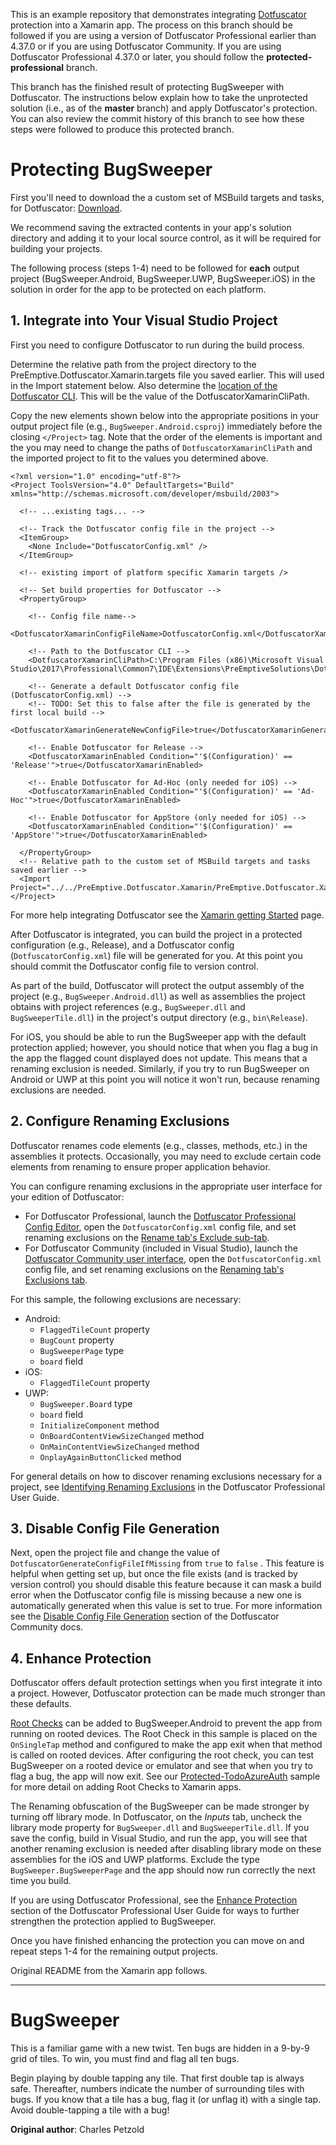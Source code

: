 This is an example repository that demonstrates integrating [Dotfuscator](https://www.preemptive.com/products/dotfuscator/overview) protection into a Xamarin app.
The process on this branch should be followed if you are using a version of Dotfuscator Professional earlier than 4.37.0 or if you are using Dotfuscator Community.
If you are using Dotfuscator Professional 4.37.0 or later, you should follow the **protected-professional** branch.

This branch has the finished result of protecting BugSweeper with Dotfuscator.
The instructions below explain how to take the unprotected solution (i.e., as of the **master** branch) and apply Dotfuscator's protection.
You can also review the commit history of this branch to see how these steps were followed to produce this protected branch.

# Protecting BugSweeper

First you'll need to download the a custom set of MSBuild targets and tasks, for Dotfuscator: [Download](https://www.preemptive.com/dotfuscator/ce/downloads/PreEmptive.Dotfuscator.Xamarin.zip).

We recommend saving the extracted contents in your app's solution directory and adding it to your local source control, as it will be required for building your projects.

The following process (steps 1-4) need to be followed for **each** output project (BugSweeper.Android, BugSweeper.UWP, BugSweeper.iOS) in the solution in order for the app to be protected on each platform.

## 1. Integrate into Your Visual Studio Project

First you need to configure Dotfuscator to run during the build process.

Determine the relative path from the project directory to the PreEmptive.Dotfuscator.Xamarin.targets file you saved earlier.
This will used in the Import statement below.
Also determine the [location of the Dotfuscator CLI](https://www.preemptive.com/dotfuscator/ce/docs/help/getting_started_cli.html#locating).
This will be the value of the DotfuscatorXamarinCliPath.

Copy the new elements shown below into the appropriate positions in your output project file (e.g., `BugSweeper.Android.csproj`) immediately before the closing `</Project>` tag.
Note that the order of the elements is important and the you may need to change the paths of `DotfuscatorXamarinCliPath` and the imported project to fit to the values you determined above.

```
<?xml version="1.0" encoding="utf-8"?>
<Project ToolsVersion="4.0" DefaultTargets="Build" xmlns="http://schemas.microsoft.com/developer/msbuild/2003">

  <!-- ...existing tags... -->

  <!-- Track the Dotfuscator config file in the project -->
  <ItemGroup>
    <None Include="DotfuscatorConfig.xml" />
  </ItemGroup>

  <!-- existing import of platform specific Xamarin targets />

  <!-- Set build properties for Dotfuscator -->
  <PropertyGroup>

    <!-- Config file name-->
    <DotfuscatorXamarinConfigFileName>DotfuscatorConfig.xml</DotfuscatorXamarinConfigFileName>

    <!-- Path to the Dotfuscator CLI -->
    <DotfuscatorXamarinCliPath>C:\Program Files (x86)\Microsoft Visual Studio\2017\Professional\Common7\IDE\Extensions\PreEmptiveSolutions\DotfuscatorCE\dotfuscatorCLI.exe</DotfuscatorXamarinCliPath>

    <!-- Generate a default Dotfuscator config file (DotfuscatorConfig.xml) -->
    <!-- TODO: Set this to false after the file is generated by the first local build -->
    <DotfuscatorXamarinGenerateNewConfigFile>true</DotfuscatorXamarinGenerateNewConfigFile>

    <!-- Enable Dotfuscator for Release -->
    <DotfuscatorXamarinEnabled Condition="'$(Configuration)' == 'Release'">true</DotfuscatorXamarinEnabled>

    <!-- Enable Dotfuscator for Ad-Hoc (only needed for iOS) -->
    <DotfuscatorXamarinEnabled Condition="'$(Configuration)' == 'Ad-Hoc'">true</DotfuscatorXamarinEnabled>

    <!-- Enable Dotfuscator for AppStore (only needed for iOS) -->
    <DotfuscatorXamarinEnabled Condition="'$(Configuration)' == 'AppStore'">true</DotfuscatorXamarinEnabled>

  </PropertyGroup>
  <!-- Relative path to the custom set of MSBuild targets and tasks saved earlier -->
  <Import Project="../../PreEmptive.Dotfuscator.Xamarin/PreEmptive.Dotfuscator.Xamarin.targets"/>
</Project>
```

For more help integrating Dotfuscator see the [Xamarin getting Started](https://www.preemptive.com/dotfuscator/ce/docs/help/getting_started_xamarin.html) page. 

After Dotfuscator is integrated, you can build the project in a protected configuration (e.g., Release), and a Dotfuscator config (`DotfuscatorConfig.xml`) file will be generated for you. 
At this point you should commit the Dotfuscator config file to version control.

As part of the build, Dotfuscator will protect the output assembly of the project (e.g., `BugSweeper.Android.dll`) as well as assemblies the project obtains with project references (e.g., `BugSweeper.dll` and `BugSweeperTile.dll`) in the project's output directory (e.g., `bin\Release`).

For iOS, you should be able to run the BugSweeper app with the default protection applied; however, you should notice that when you flag a bug in the app the flagged count displayed does not update.
This means that a renaming exclusion is needed. 
Similarly, if you try to run BugSweeper on Android or UWP at this point you will notice it won't run, because renaming exclusions are needed.

## 2. Configure Renaming Exclusions

Dotfuscator renames code elements (e.g., classes, methods, etc.) in the assemblies it protects.
Occasionally, you may need to exclude certain code elements from renaming to ensure proper application behavior.

You can configure renaming exclusions in the appropriate user interface for your edition of Dotfuscator:
* For Dotfuscator Professional, launch the [Dotfuscator Professional Config Editor](https://www.preemptive.com/dotfuscator/pro/userguide/en/interfaces_config_editor_overview.html), open the `DotfuscatorConfig.xml` config file, and set renaming exclusions on the [Rename tab's Exclude sub-tab](https://www.preemptive.com/dotfuscator/pro/userguide/en/interfaces_config_editor_renaming.html#exclude-tab).
* For Dotfuscator Community (included in Visual Studio), launch the [Dotfuscator Community user interface](https://www.preemptive.com/dotfuscator/ce/docs/help/getting_started_gui.html), open the `DotfuscatorConfig.xml` config file, and set renaming exclusions on the [Renaming tab's Exclusions tab](https://www.preemptive.com/dotfuscator/ce/docs/help/gui_renaming.html#exclude).

For this sample, the following exclusions are necessary:
* Android: 
	* `FlaggedTileCount` property
  * `BugCount` property
  * `BugSweeperPage` type
  * `board` field
* iOS: 
  * `FlaggedTileCount` property
* UWP: 
	* `BugSweeper.Board` type
	* `board` field
	* `InitializeComponent` method
	* `OnBoardContentViewSizeChanged` method
	* `OnMainContentViewSizeChanged` method
	* `OnplayAgainButtonClicked` method

For general details on how to discover renaming exclusions necessary for a project, see [Identifying Renaming Exclusions](https://www.preemptive.com/dotfuscator/pro/userguide/en/protection_exclusions.html) in the Dotfuscator Professional User Guide.

## 3. Disable Config File Generation

Next, open the project file and change the value of `DotfuscatorGenerateConfigFileIfMissing` from `true` to `false` .
This feature is helpful when getting set up, but once the file exists (and is tracked by version control) you should disable this feature because it can mask a build error when the Dotfuscator config file is missing because a new one is automatically generated when this value is set to true.
For more information see the [Disable Config File Generation](https://www.preemptive.com/dotfuscator/ce/docs/help/getting_started_xamarin.html#team-disable-generation) section of the Dotfuscator Community docs.

## 4. Enhance Protection

Dotfuscator offers default protection settings when you first integrate it into a project.
However, Dotfuscator protection can be made much stronger than these defaults.

[Root Checks](https://www.preemptive.com/dotfuscator/ce/docs/help/checks_root.html) can be added to BugSweeper.Android to prevent the app from running on rooted devices.
The Root Check in this sample is placed on the `OnSingleTap` method and configured to make the app exit when that method is called on rooted devices.
After configuring the root check, you can test BugSweeper on a rooted device or emulator and see that when you try to flag a bug, the app will now exit.
See our [Protected-TodoAzureAuth](https://github.com/preemptive/Protected-TodoAzureAuth) sample for more detail on adding Root Checks to Xamarin apps.

The Renaming obfuscation of the BugSweeper can be made stronger by turning off library mode.
In Dotfuscator, on the *Inputs* tab, uncheck the library mode property for `BugSweeper.dll` and `BugSweeperTile.dll`.
If you save the config, build in Visual Studio, and run the app, you will see that another renaming exclusion is needed after disabling library mode on these assemblies for the iOS and UWP platforms.
Exclude the type `BugSweeper.BugSweeperPage` and the app should now run correctly the next time you build.

If you are using Dotfuscator Professional, see the [Enhance Protection](https://www.preemptive.com/dotfuscator/pro/userguide/en/getting_started_enhance.html) section of the Dotfuscator Professional User Guide for ways to further strengthen the protection applied to BugSweeper.

Once you have finished enhancing the protection you can move on and repeat steps 1-4 for the remaining output projects.

Original README from the Xamarin app follows.

----------------------------------


BugSweeper
======

This is a familiar game with a new twist. Ten bugs are hidden in a 9-by-9 grid of tiles.
To win, you must find and flag all ten bugs.

Begin playing by double tapping any tile. That first double tap is always safe.
Thereafter, numbers indicate the number of surrounding tiles with bugs. 
If you know that a tile has a bug, flag it (or unflag it) with a single tap.
Avoid double-tapping a tile with a bug!

**Original author**: Charles Petzold
